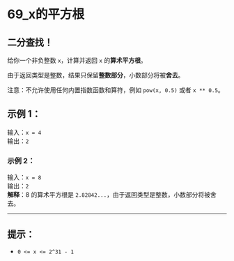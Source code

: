 # 69_x的平方根

## 二分查找！

给你一个非负整数 `x`，计算并返回 `x` 的**算术平方根**。

由于返回类型是整数，结果只保留**整数部分**，小数部分将被**舍去**。

注意：不允许使用任何内置指数函数和算符，例如 `pow(x, 0.5)` 或者 `x ** 0.5`。

## 示例 1：
输入：`x = 4`  
输出：`2`

### 示例 2：
输入：`x = 8`  
输出：`2`  
**解释**：8 的算术平方根是 `2.82842...`，由于返回类型是整数，小数部分将被舍去。

---

## 提示：

- `0 <= x <= 2^31 - 1`
